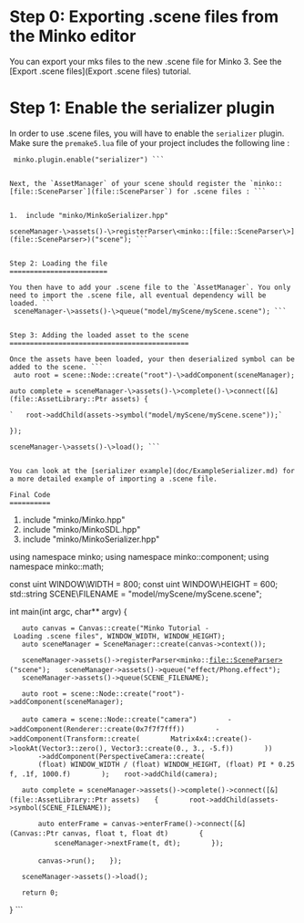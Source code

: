 Step 0: Exporting .scene files from the Minko editor
====================================================

You can export your mks files to the new .scene file for Minko 3. See the [Export .scene files](Export .scene files) tutorial.

Step 1: Enable the serializer plugin
====================================

In order to use .scene files, you will have to enable the `serializer` plugin. Make sure the `premake5.lua` file of your project includes the following line :

```
 minko.plugin.enable("serializer") ```


Next, the `AssetManager` of your scene should register the `minko::[file::SceneParser`](file::SceneParser`) for .scene files : ```


1.  include "minko/MinkoSerializer.hpp"

sceneManager-\>assets()-\>registerParser\<minko::[file::SceneParser\>](file::SceneParser>)("scene"); ```


Step 2: Loading the file
========================

You then have to add your .scene file to the `AssetManager`. You only need to import the .scene file, all eventual dependency will be loaded. ```
 sceneManager-\>assets()-\>queue("model/myScene/myScene.scene"); ```


Step 3: Adding the loaded asset to the scene
============================================

Once the assets have been loaded, your then deserialized symbol can be added to the scene. ```
 auto root = scene::Node::create("root")-\>addComponent(sceneManager);

auto complete = sceneManager-\>assets()-\>complete()-\>connect([&](file::AssetLibrary::Ptr assets) {

`   root->addChild(assets->symbol("model/myScene/myScene.scene"));`

});

sceneManager-\>assets()-\>load(); ```


You can look at the [serializer example](doc/ExampleSerializer.md) for a more detailed example of importing a .scene file.

Final Code
==========

```


1.  include "minko/Minko.hpp"
2.  include "minko/MinkoSDL.hpp"
3.  include "minko/MinkoSerializer.hpp"

using namespace minko; using namespace minko::component; using namespace minko::math;

const uint WINDOW\WIDTH = 800; const uint WINDOW\HEIGHT = 600; std::string SCENE\FILENAME = "model/myScene/myScene.scene";

int main(int argc, char\*\* argv) {

`   auto canvas = Canvas::create("Minko Tutorial - Loading .scene files", WINDOW_WIDTH, WINDOW_HEIGHT);`
`   auto sceneManager = SceneManager::create(canvas->context());`

`   sceneManager->assets()->registerParser<minko::`[`file::SceneParser>`](file::SceneParser>)`("scene");`
`   sceneManager->assets()->queue("effect/Phong.effect");`
`   sceneManager->assets()->queue(SCENE_FILENAME);`

`   auto root = scene::Node::create("root")->addComponent(sceneManager);`

`   auto camera = scene::Node::create("camera")`
`       ->addComponent(Renderer::create(0x7f7f7fff))`
`       ->addComponent(Transform::create(`
`       Matrix4x4::create()->lookAt(Vector3::zero(), Vector3::create(0., 3., -5.f))`
`       ))`
`       ->addComponent(PerspectiveCamera::create(`
`       (float) WINDOW_WIDTH / (float) WINDOW_HEIGHT, (float) PI * 0.25f, .1f, 1000.f)`
`       );`
`   root->addChild(camera);`

`   auto complete = sceneManager->assets()->complete()->connect([&](file::AssetLibrary::Ptr assets)`
`   {`
`       root->addChild(assets->symbol(SCENE_FILENAME));`

`       auto enterFrame = canvas->enterFrame()->connect([&](Canvas::Ptr canvas, float t, float dt)`
`       {`
`           sceneManager->nextFrame(t, dt);`
`       });`

`       canvas->run();`
`   });`

`   sceneManager->assets()->load();`

`   return 0;`

} ```


